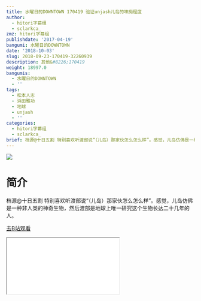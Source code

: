 ```yaml
---
title: 水曜日的DOWNTOWN 170419 验证unjash儿岛的味痴程度
author:
  - hitori字幕组
  - sclarkca_
zmz: hitori字幕组
publishdate: '2017-04-19'
bangumi: 水曜日的DOWNTOWN
date: '2018-10-03'
slug: 2018-09-23-170419-32260939
description: 其他&#8226;170419
weight: 18997.0
bangumis:
  - 水曜日的DOWNTOWN
  - ''
tags:
  - 松本人志
  - 浜田雅功
  - 地球
  - unjash
  - ''
categories:
  - hitori字幕组
  - sclarkca_
brief: 档源@十日五割 特别喜欢听渡部说“（儿岛）那家伙怎么怎么样”。感觉，儿岛仿佛是一种非人类的神奇生物，然后渡部是地球上唯一研究这个生物长达二十几年的人。
---
```

![](https://i.imgur.com/29uwJ6g.jpg)
# 简介
档源@十日五割
特别喜欢听渡部说“（儿岛）那家伙怎么怎么样”。感觉，儿岛仿佛是一种非人类的神奇生物，然后渡部是地球上唯一研究这个生物长达二十几年的人。

[去B站观看](https://www.bilibili.com/video/av32260939/)
<div class ="resp-container"><iframe class="testiframe" src="//player.bilibili.com/player.html?aid=32260939"", scrolling="no", allowfullscreen="true" > </iframe></div>
